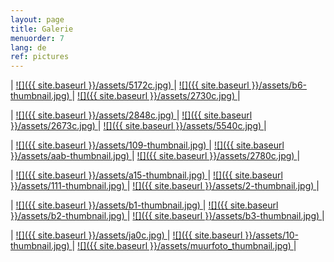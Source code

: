 ```yaml
---
layout: page
title: Galerie
menuorder: 7
lang: de
ref: pictures
---
```

| <a href="/assets/5172.jpeg"> ![]({{ site.baseurl }}/assets/5172c.jpg) </a> | <a href="/assets/b6.jpeg">![]({{ site.baseurl }}/assets/b6-thumbnail.jpg) </a> | <a href="/assets/2730.jpeg"> ![]({{ site.baseurl }}/assets/2730c.jpg) </a> | 

| <a href="/assets/2848.jpeg"> ![]({{ site.baseurl }}/assets/2848c.jpg) </a> | <a href="/assets/2673.jpg"> ![]({{ site.baseurl }}/assets/2673c.jpg) </a> | <a href="/assets/5540.jpeg"> ![]({{ site.baseurl }}/assets/5540c.jpg) </a> |

| <a href="/assets/109.jpg"> ![]({{ site.baseurl }}/assets/109-thumbnail.jpg) </a> | <a href="/assets/aab.jpg"> ![]({{ site.baseurl }}/assets/aab-thumbnail.jpg) </a> | <a href="/assets/2780.jpeg"> ![]({{ site.baseurl }}/assets/2780c.jpg) </a> |

| <a href="/assets/a15.jpg">  ![]({{ site.baseurl }}/assets/a15-thumbnail.jpg) </a> | <a href="/assets/111.jpg">  ![]({{ site.baseurl }}/assets/111-thumbnail.jpg) </a> | <a href="/assets/2.jpg">  ![]({{ site.baseurl }}/assets/2-thumbnail.jpg) </a> |

| <a href="/assets/b1.jpg">  ![]({{ site.baseurl }}/assets/b1-thumbnail.jpg) </a> | <a href="/assets/b2.jpg">  ![]({{ site.baseurl }}/assets/b2-thumbnail.jpg) </a> | <a href="/assets/b3.jpg">![]({{ site.baseurl }}/assets/b3-thumbnail.jpg) </a> |

| <a href="/assets/ja0.jpg">  ![]({{ site.baseurl }}/assets/ja0c.jpg) </a> | <a href="/assets/10.jpg">  ![]({{ site.baseurl }}/assets/10-thumbnail.jpg) </a> | <a href="/assets/muurfoto.jpg">![]({{ site.baseurl }}/assets/muurfoto_thumbnail.jpg) </a> |
